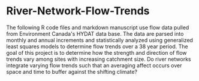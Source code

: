 # River-Network-Flow-Trends

The following R code files and markdown manuscript use flow data pulled from Environment Canada's HYDAT data base. The data are parsed into monthly and annual increments and statistically analyzed using generalized least squares models to determine flow trends over a 38 year period. The goal of this project is to determine how the strength and direction of flow trends vary among sites with increasing catchment size. Do river networks integrate varying flow trends such that an averaging affect occurs over space and time to buffer against the shifting climate?
